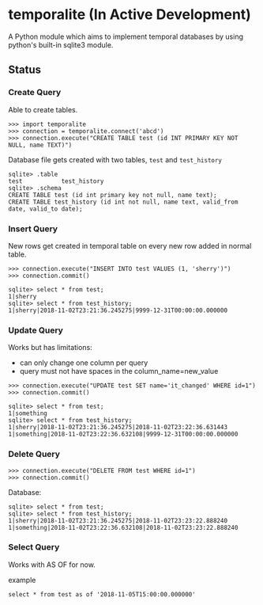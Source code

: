 # temporalite (In Active Development)
A Python module which aims to implement temporal databases by using python's built-in sqlite3 module.


## Status

### Create Query

Able to create tables.

```
>>> import temporalite
>>> connection = temporalite.connect('abcd')
>>> connection.execute("CREATE TABLE test (id INT PRIMARY KEY NOT NULL, name TEXT)")
```

Database file gets created with two tables, `test` and `test_history`

```
sqlite> .table
test           test_history
sqlite> .schema
CREATE TABLE test (id int primary key not null, name text);
CREATE TABLE test_history (id int not null, name text, valid_from date, valid_to date);
```

### Insert Query

New rows get created in temporal table on every new row added in normal table.

```
>>> connection.execute("INSERT INTO test VALUES (1, 'sherry')")
>>> connection.commit()
```

```
sqlite> select * from test;
1|sherry
sqlite> select * from test_history;
1|sherry|2018-11-02T23:21:36.245275|9999-12-31T00:00:00.000000
```

### Update Query

Works but has limitations:

- can only change one column per query
- query must not have spaces in the column_name=new_value

```
>>> connection.execute("UPDATE test SET name='it_changed' WHERE id=1")
>>> connection.commit()
```

```
sqlite> select * from test;
1|something
sqlite> select * from test_history;
1|sherry|2018-11-02T23:21:36.245275|2018-11-02T23:22:36.631443
1|something|2018-11-02T23:22:36.632108|9999-12-31T00:00:00.000000
```

### Delete Query

```
>>> connection.execute("DELETE FROM test WHERE id=1")
>>> connection.commit()
```

Database:

```
sqlite> select * from test;
sqlite> select * from test_history;
1|sherry|2018-11-02T23:21:36.245275|2018-11-02T23:23:22.888240
1|something|2018-11-02T23:22:36.632108|2018-11-02T23:23:22.888240
```

### Select Query

Works with AS OF for now.

example

```
select * from test as of '2018-11-05T15:00:00.000000'
```
